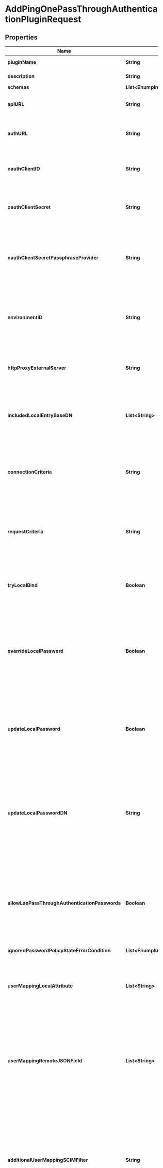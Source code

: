 

# AddPingOnePassThroughAuthenticationPluginRequest


## Properties

| Name | Type | Description | Notes |
|------------ | ------------- | ------------- | -------------|
|**pluginName** | **String** | Name of the new Plugin |  |
|**description** | **String** | A description for this Plugin |  [optional] |
|**schemas** | **List&lt;EnumpingOnePassThroughAuthenticationPluginSchemaUrn&gt;** |  |  |
|**apiURL** | **String** | Specifies the API endpoint for the PingOne web service. |  |
|**authURL** | **String** | Specifies the API endpoint for the PingOne authentication service. |  |
|**oauthClientID** | **String** | Specifies the OAuth Client ID used to authenticate connections to the PingOne API. |  |
|**oauthClientSecret** | **String** | Specifies the OAuth Client Secret used to authenticate connections to the PingOne API. |  [optional] |
|**oauthClientSecretPassphraseProvider** | **String** | Specifies a passphrase provider that can be used to obtain the OAuth Client Secret used to authenticate connections to the PingOne API. |  [optional] |
|**environmentID** | **String** | Specifies the PingOne Environment that will be associated with this PingOne Pass Through Authentication Plugin. |  |
|**httpProxyExternalServer** | **String** | A reference to an HTTP proxy server that should be used for requests sent to the PingOne service. |  [optional] |
|**includedLocalEntryBaseDN** | **List&lt;String&gt;** | The base DNs for the local users whose authentication attempts may be passed through to the PingOne service. |  [optional] |
|**connectionCriteria** | **String** | A reference to connection criteria that will be used to indicate which bind requests should be passed through to the PingOne service. |  [optional] |
|**requestCriteria** | **String** | A reference to request criteria that will be used to indicate which bind requests should be passed through to the PingOne service. |  [optional] |
|**tryLocalBind** | **Boolean** | Indicates whether to attempt the bind in the local server first, or to only send it to the PingOne service. |  [optional] |
|**overrideLocalPassword** | **Boolean** | Indicates whether to attempt the authentication in the PingOne service if the local user entry includes a password. This property will only be used if try-local-bind is true. |  [optional] |
|**updateLocalPassword** | **Boolean** | Indicates whether to overwrite the user&#39;s local password if the local bind fails but the authentication attempt succeeds when attempted in the PingOne service. |  [optional] |
|**updateLocalPasswordDN** | **String** | This is the DN of the user that will be used to overwrite the user&#39;s local password if update-local-password is set. The DN put here should be added to &#39;ignore-changes-by-dn&#39; in the appropriate Sync Source. |  [optional] |
|**allowLaxPassThroughAuthenticationPasswords** | **Boolean** | Indicates whether to overwrite the user&#39;s local password even if the password used to authenticate to the PingOne service would have failed validation if the user attempted to set it directly. |  [optional] |
|**ignoredPasswordPolicyStateErrorCondition** | **List&lt;EnumpluginIgnoredPasswordPolicyStateErrorConditionProp&gt;** |  |  [optional] |
|**userMappingLocalAttribute** | **List&lt;String&gt;** | The names of the attributes in the local user entry whose values must match the values of the corresponding fields in the PingOne service. |  |
|**userMappingRemoteJSONField** | **List&lt;String&gt;** | The names of the fields in the PingOne service whose values must match the values of the corresponding attributes in the local user entry, as specified in the user-mapping-local-attribute property. |  |
|**additionalUserMappingSCIMFilter** | **String** | An optional SCIM filter that will be ANDed with the filter created to identify the account in the PingOne service that corresponds to the local entry. Only the \&quot;eq\&quot;, \&quot;sw\&quot;, \&quot;and\&quot;, and \&quot;or\&quot; filter types may be used. |  [optional] |
|**enabled** | **Boolean** | Indicates whether the plug-in is enabled for use. |  |
|**invokeForInternalOperations** | **Boolean** | Indicates whether the plug-in should be invoked for internal operations. |  [optional] |



